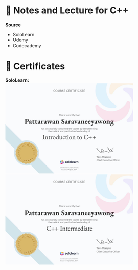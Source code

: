 # 👾 Notes and Lecture for C++
**Source**
- SoloLearn
- Udemy
- Codecademy

# 🥇 Certificates
**SoloLearn:**
</br>
  <img src="/Certificates/SoloLearn - Intro to C++.jpg" width="400" >
  <img src="/Certificates/SoloLearn - Inter C++.jpg" width="400">

